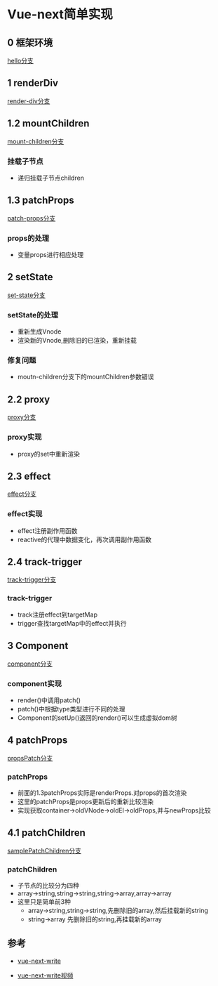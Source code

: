 # Vue-next简单实现

## 0 框架环境
[hello分支](https://github.com/codediy/vue-next-diy/tree/hello)

## 1 renderDiv
[render-div分支](https://github.com/codediy/vue-next-diy/tree/render-div)

## 1.2 mountChildren
[mount-children分支](https://github.com/codediy/vue-next-diy/tree/mount-children)
### 挂载子节点
- 递归挂载子节点children

## 1.3 patchProps
[patch-props分支](https://github.com/codediy/vue-next-diy/tree/patch-props)

### props的处理
- 变量props进行相应处理

## 2 setState
[set-state分支](https://github.com/codediy/vue-next-diy/tree/set-state)

### setState的处理
- 重新生成Vnode
- 渲染新的Vnode,删除旧的已渲染，重新挂载

### 修复问题
- moutn-children分支下的mountChildren参数错误

## 2.2 proxy
[proxy分支](https://github.com/codediy/vue-next-diy/tree/proxy)

### proxy实现
- proxy的set中重新渲染

## 2.3 effect
[effect分支](https://github.com/codediy/vue-next-diy/tree/effect)

### effect实现
- effect注册副作用函数
- reactive的代理中数据变化，再次调用副作用函数 


## 2.4 track-trigger
[track-trigger分支](https://github.com/codediy/vue-next-diy/tree/track-trigger)


### track-trigger
- track注册effect到targetMap
- trigger查找targetMap中的effect并执行

## 3 Component
[component分支](https://github.com/codediy/vue-next-diy/tree/component)

### component实现
- render()中调用patch()
- patch()中根据type类型进行不同的处理
- Component的setUp()返回的render()可以生成虚拟dom树
 

## 4 patchProps
[propsPatch分支](https://github.com/codediy/vue-next-diy/tree/props-patch)

### patchProps
- 前面的1.3patchProps实际是renderProps.对props的首次渲染
- 这里的patchProps是props更新后的重新比较渲染
- 实现获取container->oldVNode->oldEl->oldProps,并与newProps比较

## 4.1 patchChildren
[samplePatchChildren分支](https://github.com/codediy/vue-next-diy/tree/sample-patch-children)

### patchChildren
- 子节点的比较分为四种
- array->string,string->string,string->array,array->array
- 这里只是简单前3种
    - array->string,string->string,先删除旧的array,然后挂载新的string
    - string->array 先删除旧的string,再挂载新的array


## 参考
- [vue-next-write](https://github.com/ruige24601/vue-next-write.git)

- [vue-next-write视频](https://www.bilibili.com/video/BV1nT4y1779z)
